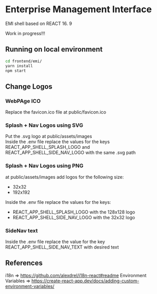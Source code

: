 # Enterprise Management Interface

EMI shell based on REACT 16.  9

Work in progress!!!

## Running on local environment

```bash
cd frontend/emi/
yarn install
npm start
```

## Change Logos

### WebPAge ICO
Replace the favicon.ico file at public/favicon.ico

### Splash + Nav Logos using SVG
Put the .svg logo at public/assets/images  
Inside the .env file replace the values for the keys REACT_APP_SHELL_SPLASH_LOGO and REACT_APP_SHELL_SIDE_NAV_LOGO with the same .svg path
### Splash + Nav Logos using PNG
at public/assets/images add logos for the following size:
- 32x32
- 192x192

Inside the .env file replace the values for the keys:
- REACT_APP_SHELL_SPLASH_LOGO with the 128x128 logo
- REACT_APP_SHELL_SIDE_NAV_LOGO with the 32x32 logo

### SideNav text
Inside the .env file replace the value for the key REACT_APP_SHELL_SIDE_NAV_TEXT with desired text

## References

i18n => https://github.com/alexdrel/i18n-react#readme
Environment Variables => https://create-react-app.dev/docs/adding-custom-environment-variables/